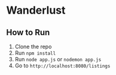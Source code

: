 # Wanderlust

## How to Run

1. Clone the repo
2. Run `npm install`
3. Run `node app.js` or `nodemon app.js`
4. Go to `http://localhost:8080/listings`

